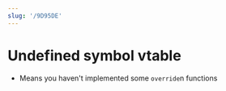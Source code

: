 ```yaml
---
slug: '/9D95DE'
---
```


# Undefined symbol vtable

- Means you haven't implemented some `override`n functions
